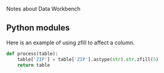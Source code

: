 Notes about Data Workbench

## Python modules

Here is an example of using zfill to affect a column.

```python
def process(table):
    table['ZIP'] = table['ZIP'].astype(str).str.zfill(5)
    return table
```